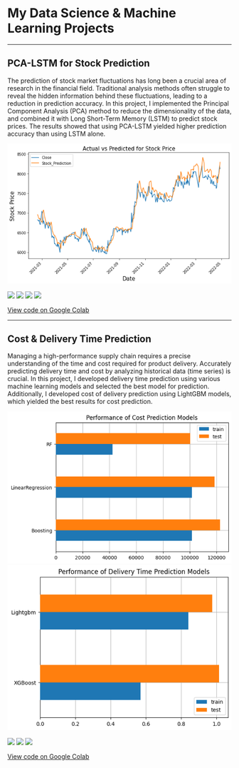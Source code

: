 # My Data Science & Machine Learning Projects

---

## PCA-LSTM for Stock Prediction

The prediction of stock market fluctuations has long been a crucial area of research in the financial field. Traditional analysis methods often struggle to reveal the hidden information behind these fluctuations, leading to a reduction in prediction accuracy. In this project, I implemented the Principal Component Analysis (PCA) method to reduce the dimensionality of the data, and combined it with Long Short-Term Memory (LSTM) to predict stock prices. The results showed that using PCA-LSTM yielded higher prediction accuracy than using LSTM alone.

<img src="images/stock_prediction.png"/>

[![](https://img.shields.io/badge/Python-white?logo=Python)](#) [![](https://img.shields.io/badge/GoogleColab-white?logo=GoogleColab)](#) [![](https://img.shields.io/badge/TensorFlow-white?logo=tensorflow)](#) [![](https://img.shields.io/badge/scikit_learn-white?logo=scikit-learn)](#)

[View code on Google Colab](https://colab.research.google.com/drive/1pzRANCBMQa0uu_uG4OilKxz0r3lnrosU?usp=sharing#scrollTo=q6kVgwmxx8vM)

---

## Cost & Delivery Time Prediction

Managing a high-performance supply chain requires a precise understanding of the time and cost required for product delivery. Accurately predicting delivery time and cost by analyzing historical data (time series) is crucial. In this project, I developed delivery time prediction using various machine learning models and selected the best model for prediction. Additionally, I developed cost of delivery prediction using LightGBM models, which yielded the best results for cost prediction.

<img src="images/cost_prediction_performance.png"/>

<img src="images/delivery_time_prediction_performance.png"/>

[![](https://img.shields.io/badge/Python-white?logo=Python)](#) [![](https://img.shields.io/badge/GoogleColab-white?logo=GoogleColab)](#) [![](https://img.shields.io/badge/scikit_learn-white?logo=scikit-learn)](#)

[View code on Google Colab](https://colab.research.google.com/drive/1dQs6cRTT2pEoLFd2IoDC5zj6CLjEmhsn#scrollTo=XUJD0gXnFfDJ)

